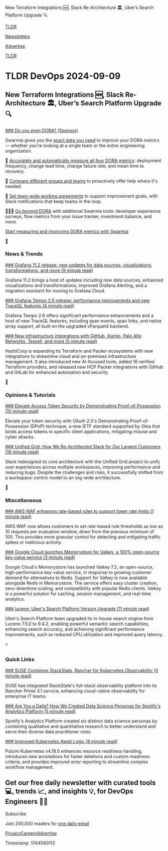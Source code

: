 New Terraform Integrations 🆕, Slack Re-Architecture 🏛️, Uber’s Search Platform Upgrade 🔍

[TLDR](/)

[Newsletters](/newsletters)

[Advertise](https://advertise.tldr.tech/)

[TLDR](/)

# TLDR DevOps 2024-09-09

## New Terraform Integrations 🆕, Slack Re-Architecture 🏛️, Uber’s Search Platform Upgrade 🔍

### 

[### Do you even DORA? (Sponsor)](https://www.swarmia.com/dora-metrics/?utm_campaign=TLDR&amp;utm_source=email&amp;utm_medium=cpv&amp;utm_content=september24)

Swarmia gives you the [exact data you need](https://www.swarmia.com/dora-metrics/?utm_campaign=TLDR&utm_source=email&utm_medium=cpv&utm_content=september24) to improve your DORA metrics — whether you're looking at a single team or the entire engineering organization.

📏 [Accurately and automatically measure all four DORA metrics](https://www.swarmia.com/dora-metrics/?utm_campaign=TLDR&utm_source=email&utm_medium=cpv&utm_content=september24): deployment frequency, change lead time, change failure rate, and mean time to recovery.

🧐 [Compare different groups and teams](https://www.swarmia.com/dora-metrics/?utm_campaign=TLDR&utm_source=email&utm_medium=cpv&utm_content=september24) to proactively offer help where it's needed

📝 [Set team-wide working agreements](https://www.swarmia.com/dora-metrics/?utm_campaign=TLDR&utm_source=email&utm_medium=cpv&utm_content=september24) to support improvement goals, with Slack notifications that keep teams in the loop.

🚶‍♀️‍➡️ [Go beyond DORA](https://www.swarmia.com/dora-metrics/?utm_campaign=TLDR&utm_source=email&utm_medium=cpv&utm_content=september24) with additional Swarmia tools: developer experience surveys, flow metrics from your issue tracker, investment balance, and more.

[Start measuring and improving DORA metrics with Swarmia](https://www.swarmia.com/dora-metrics/?utm_campaign=TLDR&utm_source=email&utm_medium=cpv&utm_content=september24)

📱

### News & Trends

[### Grafana 11.2 release: new updates for data sources, visualizations, transformations, and more (9 minute read)](https://grafana.com/blog/2024/08/28/grafana-11.2-release-all-the-new-features/?utm_source=tldrdevops)

Grafana 11.2 brings a host of updates including new data sources, enhanced visualizations and transformations, improved Grafana Alerting, and a migration assistant for moving to Grafana Cloud.

[### Grafana Tempo 2.6 release: performance improvements and new TraceQL features (4 minute read)](https://grafana.com/blog/2024/09/05/grafana-tempo-2.6-release-performance-improvements-and-new-traceql-features/?utm_source=tldrdevops)

Grafana Tempo 2.6 offers significant performance enhancements and a host of new TraceQL features, including span events, span links, and native array support, all built on the upgraded vParquet4 backend.

[### New infrastructure integrations with GitHub, Illumio, Palo Alto Networks, Tessell, and more (5 minute read)](https://www.hashicorp.com/blog/new-infra-integrations-github-illumio-palo-alto-networks-tessell-more?utm_source=tldrdevops)

HashiCorp is expanding its Terraform and Packer ecosystems with new integrations to streamline cloud and on-premises infrastructure management. It also introduced new AI-focused tools, added 16 verified Terraform providers, and released new HCP Packer integrations with GitHub and GitLab for enhanced automation and security.

🚀

### Opinions & Tutorials

[### Elevate Access Token Security by Demonstrating Proof-of-Possession (10 minute read)](https://developer.okta.com/blog/2024/09/05/dpop-oauth?utm_source=tldrdevops)

Elevate your token security with OAuth 2.0's Demonstrating Proof-of-Possession (DPoP) technique, a new IETF standard supported by Okta that binds access tokens to specific client applications, mitigating misuse and cyber attacks.

[### Unified Grid: How We Re-Architected Slack for Our Largest Customers (18 minute read)](https://slack.engineering/unified-grid-how-we-re-architected-slack-for-our-largest-customers/?utm_source=tldrdevops)

Slack redesigned its core architecture with the Unified Grid project to unify user experiences across multiple workspaces, improving performance and reducing bugs. Despite the challenges and risks, it successfully shifted from a workspace-centric model to an org-wide architecture.

🎁

### Miscellaneous

[### AWS WAF enhances rate-based rules to support lower rate limits (1 minute read)](https://aws.amazon.com/about-aws/whats-new/2024/08/aws-waf-rate-based-rules-lower-rate-limits/?utm_source=tldrdevops)

AWS WAF now allows customers to set rate-based rule thresholds as low as 10 requests per evaluation window, down from the previous minimum of 100. This provides more granular control for detecting and mitigating traffic spikes or malicious activity.

[### Google Cloud launches Memorystore for Valkey, a 100% open-source key-value service (3 minute read)](https://cloud.google.com/blog/products/databases/announcing-memorystore-for-valkey/?utm_source=tldrdevops)

Google Cloud's Memorystore has launched Valkey 7.2, an open-source, high-performance key-value service, in response to growing customer demand for alternatives to Redis. Support for Valkey is now available alongside Redis in Memorystore. The service offers easy cluster creation, zero-downtime scaling, and compatibility with popular Redis clients. Valkey is a powerful solution for caching, session management, and real-time analytics.

[### lucene: Uber's Search Platform Version Upgrade (11 minute read)](https://www.uber.com/en-SK/blog/lucene-version-upgrade/?utm_source=tldrdevops)

Uber's Search Platform team upgraded its in-house search engine from Lucene 7.5.0 to 9.4.2, enabling powerful semantic search capabilities, enhancing search accuracy, and achieving significant performance improvements, such as reduced CPU utilization and improved query latency.

⚡️

### Quick Links

[### SUSE Combines StackState, Rancher for Kubernetes Observability (3 minute read)](https://thenewstack.io/suse-combines-stackstate-rancher-for-kubernetes-observability/?utm_source=tldrdevops)

SUSE has integrated StackState's full-stack observability platform into its Rancher Prime 3.1 service, enhancing cloud-native observability for enterprise IT teams.

[### Are You a Dalia? How We Created Data Science Personas for Spotify's Analytics Platform (5 minute read)](https://engineering.atspotify.com/2024/09/are-you-a-dalia-how-we-created-data-science-personas-for-spotifys-analytics-platform/?utm_source=tldrdevops)

Spotify's Analytics Platform created six distinct data science personas by combining qualitative and quantitative research to better understand and serve their diverse data practitioner roles.

[### Improved Kubernetes Await Logic (8 minute read)](https://www.pulumi.com/blog/improved-kubernetes-await-logic/?utm_source=tldrdevops)

Pulumi Kubernetes v4.18.0 enhances resource readiness handling, introduces new annotations for faster deletions and custom readiness criteria, and provides improved error reporting to streamline complex workflow management.

## Get our free daily newsletter with curated tools 💻, trends 📈, and insights 💡, for DevOps Engineers 👨‍💻

Subscribe

Join 200,000 readers for [one daily email](/api/latest/devops)

[Privacy](/privacy)[Careers](https://jobs.ashbyhq.com/tldr.tech)[Advertise](/devops/advertise)

Timestamp: 1744590113